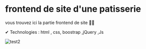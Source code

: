 # frontend de site d'une patisserie

vous trouvez ici la partie frontend de site 🔽🔽

✔ Technologies : html , css, boostrap ,jQuery ,Js

![test2](https://user-images.githubusercontent.com/76540677/173210320-376976de-3fc9-4d9b-96b8-003d7490a9c4.png)

